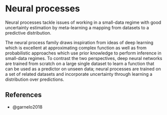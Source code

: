 # Neural processes

Neural processes tackle issues of working in a small-data regime with good uncertainty estimation by meta-learning a mapping from datasets to a predictive distribution.

The neural process family draws inspiration from ideas of deep learning which is excellent at approximating complex function as well as from probabilistic approaches which use prior knowledge to perform inference in small-data regimes. To contrast the two perspectives, deep neural networks are trained from scratch on a large single dataset to learn a function that can be used as a predictor on unseen data; neural processes are trained on a set of related datasets and incorporate uncertainty through learning a distribution over predictions.

## References
- @garnelo2018